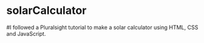 # solarCalculator

#I followed a Pluralsight tutorial to make a solar calculator using HTML, CSS and JavaScript.
